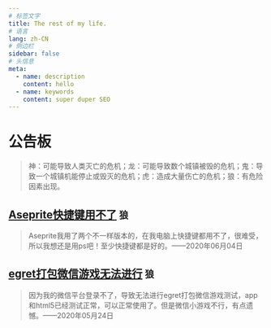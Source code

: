 ```yaml
---
# 标签文字
title: The rest of my life.
# 语言
lang: zh-CN
# 侧边栏
sidebar: false
# 头信息
meta:
  - name: description
    content: hello
  - name: keywords
    content: super duper SEO
---
```


# 公告板
> 神：可能导致人类灭亡的危机；龙：可能导致数个城镇被毁的危机；鬼：导致一个城镇机能停止或毁灭的危机；虎：造成大量伤亡的危机；狼：有危险因素出现。

## [Aseprite快捷键用不了](/all//)  `狼` 
> Aseprite我用了两个不一样版本的，在我电脑上快捷键都用不了，很难受，所以我想还是用ps吧！至少快捷键都是好的。——2020年06月04日

## [egret打包微信游戏无法进行](/all//)  `狼` 
> 因为我的微信平台登录不了，导致无法进行egret打包微信游戏测试，app和html5已经测试正常，可以正常使用了。但是微信小游戏不行，有点遗憾。——2020年05月24日

